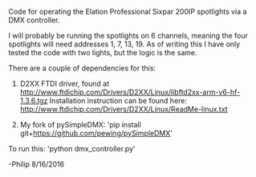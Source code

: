 Code for operating the Elation Professional Sixpar 200IP spotlights via a DMX
controller.

I will probably be running the spotlights on 6 channels, meaning the four
spotlights will need addresses 1, 7, 13, 19. As of writing this I have only
tested the code with two lights, but the logic is the same.

There are a couple of dependencies for this:

1. D2XX FTDI driver, found at http://www.ftdichip.com/Drivers/D2XX/Linux/libftd2xx-arm-v6-hf-1.3.6.tgz
Installation instruction can be found here: http://www.ftdichip.com/Drivers/D2XX/Linux/ReadMe-linux.txt

2. My fork of pySimpleDMX:
'pip install git+https://github.com/pewing/pySimpleDMX'


To run this: 'python dmx_controller.py'



-Philip 8/16/2016
